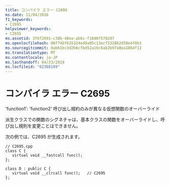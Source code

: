 ```yaml
---
title: コンパイラ エラー C2695
ms.date: 11/04/2016
f1_keywords:
- C2695
helpviewer_keywords:
- C2695
ms.assetid: 3f6f2091-c38b-40ea-ab6c-f1846f5702d7
ms.openlocfilehash: 08f74bf635324ed9a05c13ecf532862d58e4f0b1
ms.sourcegitcommit: 0ab61bc3d2b6cfbd52a16c6ab2b97a8ea1864f12
ms.translationtype: MT
ms.contentlocale: ja-JP
ms.lasthandoff: 04/23/2019
ms.locfileid: "62368189"
---
```

# <a name="compiler-error-c2695"></a>コンパイラ エラー C2695

'function1': 'function2' 呼び出し規約のみが異なる仮想関数のオーバーライド

派生クラスでの関数のシグネチャは、基本クラスの関数をオーバーライドし、呼び出し規則を変更ことはできません。

次の例では、C2695 が生成されます。

```
// C2695.cpp
class C {
   virtual void __fastcall func();
};

class D : public C {
   virtual void __clrcall func();   // C2695
};
```